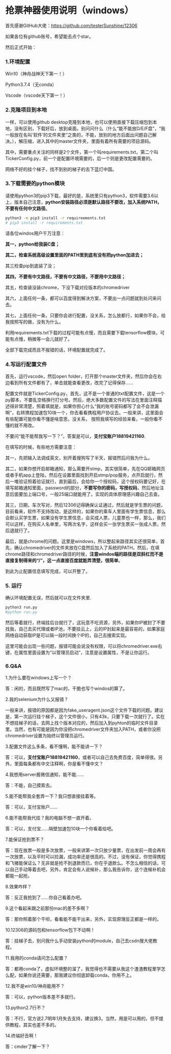 # 抢票神器使用说明（windows）

首先感谢GitHub大佬：https://github.com/testerSunshine/12306

如果各位有github账号，希望能去点个star。

然后正式开始：

### 1.环境配置

Win10（神舟战神天下第一！）

Python3.7.4（无conda）

Vscode（vscode天下第一！）

### 2.克隆项目到本地

一样，可以使用github desktop克隆到本地，也可以使用直接下载压缩包到本地，没有区别，下载好后，放到桌面。别问问什么（什么“能不能放D/E/F盘”，“我一般放在名叫‘软件’的文件夹里”之类的，不能，放别的地方后面出问题自己解决。），解压缩，进入其中的master文件夹，里面有着所有需要的项目源码。

其中，需要重点关注的同样是2个文件，第一个叫requirements.txt，第二个叫TickerConfig.py，前一个是配置环境需要的，后一个则是更改配置需要的。

网络不好的挂个梯子，找不到别的梯子的去下蓝灯中国。

### 3.下载需要的python模块

请使用python3的pip3下载，最好的是，系统里只有python3，软件需要3.6以上，版本自己注意，**python安装路径必须是默认路径不要改，加入系统PATH，不要有任何中文路径**。

```bash
python3 -m pip3 install -r requireements.txt
# pip3 install -r requirements.txt
```

请各位windos用户千万注意：

**其一，python给我装C盘；**

**其二，检查系统高级设置里面的PATH里到底有没有把python加进去；**

其三检查pip到底装了没；

**其四，不要有中文路径，不要有中文路径，不要用中文路径；**

其五，检查装没装chrome，下没下载对应版本的chromedriver

其六，上面任何一条，都可以百度得到解决方案，不要出一点问题就到处问来问去。

其七，上面任何一条，只要你会进行配置，没关系，怎么放都行，如果你不会，给我按照写的做，没有为什么。

利用requirements.txt下载的过程可能有点慢，而且需要下载tensorflow模块，可能有点慢，稍微等一会儿就好了。

全部下载完成而且不报错的话，环境配置就完成了。

### 4.写运行配置文件

首先，运行vscode，然后open folder，打开那个master文件夹，然后你会在右边看到所有文件都有了，单击就能查看更改，改完了记得保存......

配置文件就是TickerConfig.py，首先，这不是一个普通的txt配置文件，这是一个py脚本，不要乱空格换行打分号。然后，绝大多数配置文件的写法在里面注释描述得非常清楚，照着填就是，如果你担心什么“我的账号密码都写了会不会泄漏啊”，右转携程加速包10块一个，你去看看携程用户协议去。一般来讲，这里面会有些配置可能你看不懂是啥意思，没关系， 按照我填写的经验来看，一般你看不懂的就不用改。

不要问“能不能帮我写一下？”，答案是可以，**支付宝账户18819421160**.

在填写的时候，有些地方需要注意：

其一，先把输入法调成英文，别开着搜狗写了半天，报错然后问我为什么。

其二，如果你想开启邮箱通知，那么需要开stmp，其实很简单，先在QQ邮箱网页或者手机app上登陆，然后在设置里面找到开启stmp/pop服务，点开启就行，然后一堆验证照着验证就行，直到最后，会给你一个授权码，这个授权码要记好，在填写邮箱通知里面，password的部分，**不要写你的密码，写授权码**，然后地址注意后面要加上端口号，一般25端口就能用了。实现的具体原理感兴趣自己去查。

其三，日期，车次写对，然后12306记得确保认证通过，然后就是学生票的问题，目前看来，软件不支持改动，是这样的，如果你的乘车人里面有学生票信息，那么会默认买学生票，如果没有学生票信息，会买成人票，儿童票也一样，那么，我们可以这样，在购买人名单里，写两次名字，这样会买一张学生票买一张成人票，然后退就行了。

最后，就是chrome的问题。这里是windows，所以整起来路径其实还很简单，首先，确认chromedriver的文件夹放在C盘然后加入了系统的PATH，然后，在填chrome路径和chromedriver路径的时候，**注意windos端的路径是双斜杠而不是直接复制得来的“/”，这一点直接百度就能弄清楚，很简单**。

到此为止配置信息填写完成，可以开整了。

### 5. 运行

确认环境配置无误，然后就可以在文件夹里.

```bash
python3 run.py
#python run.py
```

然后等着就行，终端挂后台就行了，这玩意不吃资源，另外，如果你IP被封了不要找我，自己去买代理或者IP池，不要挂云上，云的IP封起来是最容易的，如果家庭网络自动获取IP是可以隔一段时间换个IP的，自己去搜索实现。

这里可能会出现一些问题，报错可能会说没有权限，可以将chromedriver.exe右键，在属性里面设置为“以管理员启动”，注意是设置属性，不是让你运行。

### 6.Q&A

1.为什么要在windows上写一个？

答：闲的，而且既然写了mac的，干脆也写个windos的算了。

2.我的selenium为什么又报错？

一般来讲，报错的原因都是因为fake_useragent.json这个文件下载的问题。建议是，第一次运行挂个梯子，这个文件很小，只有43k，只要下载一次就行了。实在不想挂梯子的话，去网上找个版本对应的，然后加入到pyhton的临时文件目录里。当然，也有可能是因为你没把chromedriver文件夹加入PATH，或者你没把chromedriver设置为始终以管理员运行。

3.配置文件这么多条，看不懂啊，能不能讲一下？

答：可以，**支付宝账户18819421160**，或者可以自己去免费百度，简单得很。另外，里面每条都有中文注释啊，你是看不懂中文？

4.我想用server酱微信通知，能不能......

答：不能，自己摸索去。

5.能不能帮我全套弄一下？我只想直接挂着等。

答：可以，支付宝账户......

6.能不能帮我代挂？我的电脑不想一直开着。

答：可以，支付宝......隔壁加速包10块一个你看着给吧。

7.能保证抢到票不？

答：现在放票一般是多次放票，一般来讲第一次只放少量票，在出发前一周会再有一次放票，以及平时可以捡漏，成功率还是很高的。不过，没有保证，你觉得携程和飞猪能保证么？无非就是抢不到退款而已，你在乎退款么。不怎么相信的话，可以自己手动等着去吧，另外，肯定会有人说候补，那么我告诉你，这个连候补机会都能一起抢。

8.效果咋样？

答：反正我抢到了......你自己看着办吧。

9.这个看起来跟之前那份mac的差不多啊？

答：那你照着那个干呗，看看能不能干出来，另外，实现原理反正都是一样的。

10.12306的源码包和tensorflow包下不动啊！

答：挂梯子去，别问我什么手动安装python的module，自己去csdn搜大佬教程。

11.我用的conda请问怎么配置？

答：都用conda了，虚拟环境整的溜了，我觉得也不需要从我这个渣渣教程里学怎么配，如果你说还需要，那我建议你彻底卸载conda，你用不上。

12.我不是win10/神舟能用不？

答：可以，python版本差不多就行。

13.python2.7行不？

答：不行，官方说2.7明年1月失去支持，建议换3。当然，用是可以用的，但不提供教程，其实也差不多的。

14.终端好丑啊！

答：cmder了解一下？